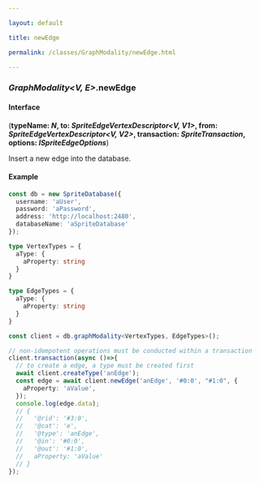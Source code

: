 ```yaml
---

layout: default

title: newEdge

permalink: /classes/GraphModality/newEdge.html

---
```


### _GraphModality&lt;V, E&gt;_.newEdge

#### Interface

(**typeName: *N*, to: *SpriteEdgeVertexDescriptor&lt;V, V1&gt;*, from: *SpriteEdgeVertexDescriptor&lt;V, V2&gt;*, transaction: *SpriteTransaction*, options: *ISpriteEdgeOptions***)

Insert a new edge into the database.

#### Example

```ts
const db = new SpriteDatabase({
  username: 'aUser',
  password: 'aPassword',
  address: 'http://localhost:2480',
  databaseName: 'aSpriteDatabase'
});

type VertexTypes = {
  aType: {
    aProperty: string
  }
}

type EdgeTypes = {
  aType: {
    aProperty: string
  }
}

const client = db.graphModality<VertexTypes, EdgeTypes>();

// non-idempotent operations must be conducted within a transaction
client.transaction(async ()=>{
  // to create a edge, a type must be created first
  await client.createType('anEdge');
  const edge = await client.newEdge('anEdge', '#0:0', "#1:0", {
    aProperty: 'aValue',
  });
  console.log(edge.data);
  // {
  //   '@rid': '#3:0',
  //   '@cat': 'e',
  //   '@type': 'anEdge',
  //   '@in': '#0:0',
  //   '@out': '#1:0',
  //   aProperty: 'aValue'
  // }
});
```

